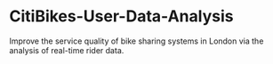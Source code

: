# CitiBikes-User-Data-Analysis
Improve the service quality of bike sharing systems in London via the analysis of real-time rider data. 
